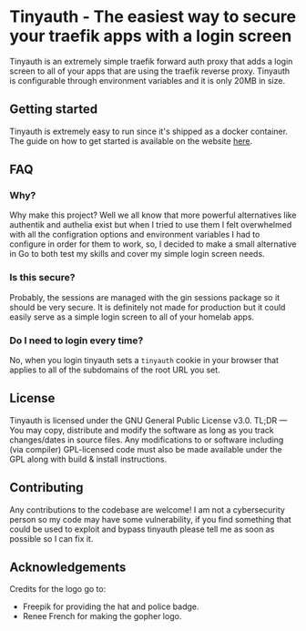 # Tinyauth - The easiest way to secure your traefik apps with a login screen

Tinyauth is an extremely simple traefik forward auth proxy that adds a login screen to all of your apps that are using the traefik reverse proxy. Tinyauth is configurable through environment variables and it is only 20MB in size.

## Getting started

Tinyauth is extremely easy to run since it's shipped as a docker container. The guide on how to get started is available on the website [here](https://tinyauth.doesmycode.work/).

## FAQ

### Why?

Why make this project? Well we all know that more powerful alternatives like authentik and authelia exist but when I tried to use them I felt overwhelmed with all the configration options and environment variables I had to configure in order for them to work, so, I decided to make a small alternative in Go to both test my skills and cover my simple login screen needs.

### Is this secure?

Probably, the sessions are managed with the gin sessions package so it should be very secure. It is definitely not made for production but it could easily serve as a simple login screen to all of your homelab apps.

### Do I need to login every time?

No, when you login tinyauth sets a `tinyauth` cookie in your browser that applies to all of the subdomains of the root URL you set.

## License

Tinyauth is licensed under the GNU General Public License v3.0. TL;DR — You may copy, distribute and modify the software as long as you track changes/dates in source files. Any modifications to or software including (via compiler) GPL-licensed code must also be made available under the GPL along with build & install instructions.

## Contributing

Any contributions to the codebase are welcome! I am not a cybersecurity person so my code may have some vulnerability, if you find something that could be used to exploit and bypass tinyauth please tell me as soon as possible so I can fix it.

## Acknowledgements

Credits for the logo go to:

- Freepik for providing the hat and police badge.
- Renee French for making the gopher logo.
